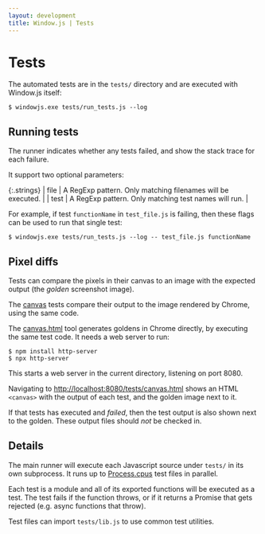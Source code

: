 ```yaml
---
layout: development
title: Window.js | Tests
---
```


Tests
=====

The automated tests are in the `tests/` directory and are executed with
Window.js itself:

```shell
$ windowjs.exe tests/run_tests.js --log
```


Running tests
-------------

The runner indicates whether any tests failed, and show the stack trace for
each failure.

It support two optional parameters:

{:.strings}
| file | A RegExp pattern. Only matching filenames will be executed. |
| test | A RegExp pattern. Only matching test names will run. |

For example, if test `functionName` in `test_file.js` is failing, then these
flags can be used to run that single test:

```shell
$ windowjs.exe tests/run_tests.js --log -- test_file.js functionName
```


Pixel diffs
-----------

Tests can compare the pixels in their canvas to an image with the expected
output (the *golden* screenshot image).

The [canvas](https://github.com/windowjs/windowjs/blob/main/tests/canvas.js)
tests compare their output to the image rendered by Chrome, using the same code.

The [canvas.html](https://github.com/windowjs/windowjs/blob/main/tests/canvas.html)
tool generates goldens in Chrome directly, by executing the same test code.
It needs a web server to run:

```shell
$ npm install http-server
$ npx http-server
```

This starts a web server in the current directory, listening on port 8080.

Navigating to
[http://localhost:8080/tests/canvas.html](http://localhost:8080/tests/canvas.html)
shows an HTML `<canvas>` with the output of each test, and the golden image
next to it.

If that tests has executed and *failed*, then the test output is also shown
next to the golden. These output files should *not* be checked in.


Details
-------

The main runner will execute each Javascript source under `tests/` in its own
subprocess. It runs up to [Process.cpus](/doc/process#Process.cpus) test files
in parallel.

Each test is a module and all of its exported functions will be executed as a
test. The test fails if the function throws, or if it returns a Promise that
gets rejected (e.g. async functions that throw).

Test files can import `tests/lib.js` to use common test utilities.
